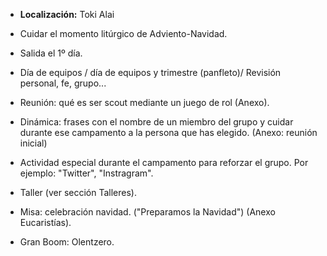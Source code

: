 [nombre]: <> (Campamento de Navidad)
[sidebar]: <> (Campa Navidad)
[icon]: <> (fa-snowflake)
[exit]: <> (exit)

- **Localización:**  Toki Alai
- Cuidar el momento litúrgico de Adviento-Navidad.

- Salida el 1º día.

- Día de equipos / día de equipos y trimestre (panfleto)/ Revisión personal, fe, grupo...

- Reunión: qué es ser scout mediante un juego de rol (Anexo).  

- Dinámica: frases con el nombre de un miembro del grupo y cuidar durante ese campamento a la persona que has elegido. (Anexo: reunión inicial)

- Actividad especial durante el campamento para reforzar el grupo. Por ejemplo: "Twitter", "Instragram".

- Taller (ver sección Talleres).

- Misa: celebración navidad. ("Preparamos la Navidad") (Anexo Eucaristías).

- Gran Boom: Olentzero.